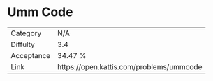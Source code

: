 # Umm Code

<table>
    <tr>
        <td>Category</td>
        <td>N/A</td>
    </tr>
    <tr>
        <td>Diffulty</td>
        <td>3.4</td>
    </tr>
    <tr>
        <td>Acceptance</td>
        <td>34.47 %</td>
    </tr>
    <tr>
        <td>Link</td>
        <td>https://open.kattis.com/problems/ummcode</td>
    </tr>
</table>